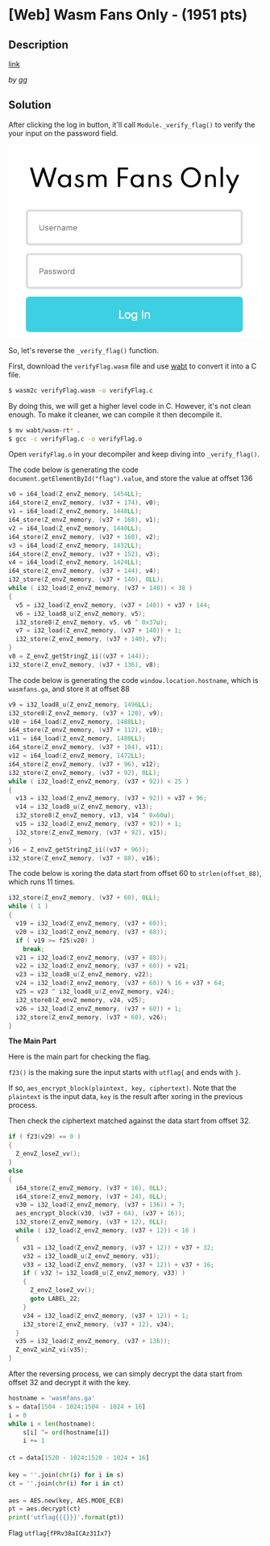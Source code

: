 # [Web] Wasm Fans Only - (1951 pts)

## Description

[link](http://wasmfans.ga)

_by gg_

## Solution

After clicking the log in button, it'll call `Module._verify_flag()` to verify the your input on the password field.

![](Screenshot_1.png)

So, let's reverse the `_verify_flag()` function.

First, download the `verifyFlag.wasm` file and use [wabt](https://github.com/WebAssembly/wabt) to convert it into a C file.

```sh
$ wasm2c verifyFlag.wasm -o verifyFlag.c
```

By doing this, we will get a higher level code in C.
However, it's not clean enough.
To make it cleaner, we can compile it then decompile it.

```sh
$ mv wabt/wasm-rt* .
$ gcc -c verifyFlag.c -o verifyFlag.o
```

Open `verifyFlag.o` in your decompiler and keep diving into `_verify_flag()`.

The code below is generating the code `document.getElementById("flag").value`, and store the value at offset 136

```cpp
v0 = i64_load(Z_envZ_memory, 1454LL);
i64_store(Z_envZ_memory, (v37 + 174), v0);
v1 = i64_load(Z_envZ_memory, 1448LL);
i64_store(Z_envZ_memory, (v37 + 168), v1);
v2 = i64_load(Z_envZ_memory, 1440LL);
i64_store(Z_envZ_memory, (v37 + 160), v2);
v3 = i64_load(Z_envZ_memory, 1432LL);
i64_store(Z_envZ_memory, (v37 + 152), v3);
v4 = i64_load(Z_envZ_memory, 1424LL);
i64_store(Z_envZ_memory, (v37 + 144), v4);
i32_store(Z_envZ_memory, (v37 + 140), 0LL);
while ( i32_load(Z_envZ_memory, (v37 + 140)) < 38 )
{
  v5 = i32_load(Z_envZ_memory, (v37 + 140)) + v37 + 144;
  v6 = i32_load8_u(Z_envZ_memory, v5);
  i32_store8(Z_envZ_memory, v5, v6 ^ 0x37u);
  v7 = i32_load(Z_envZ_memory, (v37 + 140)) + 1;
  i32_store(Z_envZ_memory, (v37 + 140), v7);
}
v8 = Z_envZ_getStringZ_ii((v37 + 144));
i32_store(Z_envZ_memory, (v37 + 136), v8);
```

The code below is generating the code `window.location.hostname`, which is `wasmfans.ga`, and store it at offset 88

```cpp
v9 = i32_load8_u(Z_envZ_memory, 1496LL);
i32_store8(Z_envZ_memory, (v37 + 120), v9);
v10 = i64_load(Z_envZ_memory, 1488LL);
i64_store(Z_envZ_memory, (v37 + 112), v10);
v11 = i64_load(Z_envZ_memory, 1480LL);
i64_store(Z_envZ_memory, (v37 + 104), v11);
v12 = i64_load(Z_envZ_memory, 1472LL);
i64_store(Z_envZ_memory, (v37 + 96), v12);
i32_store(Z_envZ_memory, (v37 + 92), 0LL);
while ( i32_load(Z_envZ_memory, (v37 + 92)) < 25 )
{
  v13 = i32_load(Z_envZ_memory, (v37 + 92)) + v37 + 96;
  v14 = i32_load8_u(Z_envZ_memory, v13);
  i32_store8(Z_envZ_memory, v13, v14 ^ 0x60u);
  v15 = i32_load(Z_envZ_memory, (v37 + 92)) + 1;
  i32_store(Z_envZ_memory, (v37 + 92), v15);
}
v16 = Z_envZ_getStringZ_ii((v37 + 96));
i32_store(Z_envZ_memory, (v37 + 88), v16);
```

The code below is xoring the data start from offset 60 to `strlen(offset_88)`, which runs 11 times.

```cpp
i32_store(Z_envZ_memory, (v37 + 60), 0LL);
while ( 1 )
{
  v19 = i32_load(Z_envZ_memory, (v37 + 60));
  v20 = i32_load(Z_envZ_memory, (v37 + 88));
  if ( v19 >= f25(v20) )
    break;
  v21 = i32_load(Z_envZ_memory, (v37 + 88));
  v22 = i32_load(Z_envZ_memory, (v37 + 60)) + v21;
  v23 = i32_load8_u(Z_envZ_memory, v22);
  v24 = i32_load(Z_envZ_memory, (v37 + 60)) % 16 + v37 + 64;
  v25 = v23 ^ i32_load8_u(Z_envZ_memory, v24);
  i32_store8(Z_envZ_memory, v24, v25);
  v26 = i32_load(Z_envZ_memory, (v37 + 60)) + 1;
  i32_store(Z_envZ_memory, (v37 + 60), v26);
}
```

**The Main Part**

Here is the main part for checking the flag.

`f23()` is the making sure the input starts with `utflag{` and ends with `}`.

If so, `aes_encrypt_block(plaintext, key, ciphertext)`.
Note that the `plaintext` is the input data, `key` is the result after xoring in the previous process.

Then check the ciphertext matched against the data start from offset 32.

```cpp
if ( f23(v29) == 0 )
{
  Z_envZ_loseZ_vv();
}
else
{
  i64_store(Z_envZ_memory, (v37 + 16), 0LL);
  i64_store(Z_envZ_memory, (v37 + 24), 0LL);
  v30 = i32_load(Z_envZ_memory, (v37 + 136)) + 7;
  aes_encrypt_block(v30, (v37 + 64), (v37 + 16));
  i32_store(Z_envZ_memory, (v37 + 12), 0LL);
  while ( i32_load(Z_envZ_memory, (v37 + 12)) < 16 )
  {
    v31 = i32_load(Z_envZ_memory, (v37 + 12)) + v37 + 32;
    v32 = i32_load8_u(Z_envZ_memory, v31);
    v33 = i32_load(Z_envZ_memory, (v37 + 12)) + v37 + 16;
    if ( v32 != i32_load8_u(Z_envZ_memory, v33) )
    {
      Z_envZ_loseZ_vv();
      goto LABEL_22;
    }
    v34 = i32_load(Z_envZ_memory, (v37 + 12)) + 1;
    i32_store(Z_envZ_memory, (v37 + 12), v34);
  }
  v35 = i32_load(Z_envZ_memory, (v37 + 136));
  Z_envZ_winZ_vi(v35);
}
```

After the reversing process, we can simply decrypt the data start from offset 32 and decrypt it with the key.

```python
hostname = 'wasmfans.ga'
s = data[1504 - 1024:1504 - 1024 + 16]
i = 0
while i < len(hostname):
    s[i] ^= ord(hostname[i])
    i += 1

ct = data[1520 - 1024:1520 - 1024 + 16]

key = ''.join(chr(i) for i in s)
ct = ''.join(chr(i) for i in ct)

aes = AES.new(key, AES.MODE_ECB)
pt = aes.decrypt(ct)
print('utflag{{{}}}'.format(pt))
```

Flag `utflag{fPRv38aICAz31Ix7}`
